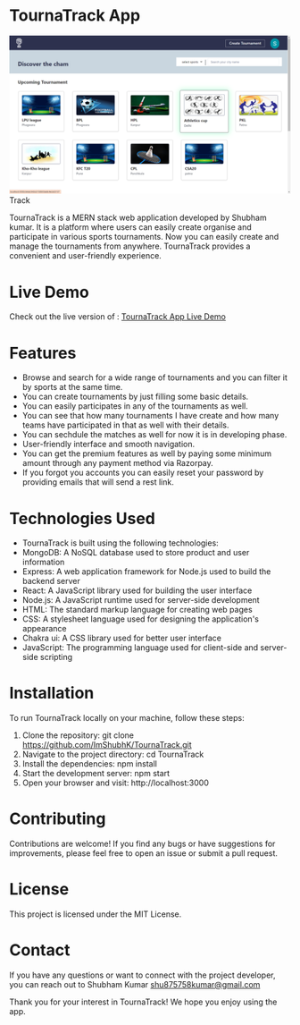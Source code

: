 # TournaTrack App

![TournaTrack preview](client/src/assest/homepage.png)Track

TournaTrack is a MERN stack web application developed by Shubham kumar. It is a platform where users can easily create organise and participate in various sports tournaments. Now you can easily create and manage the tournaments from anywhere. TournaTrack provides a convenient and user-friendly experience.

# Live Demo

Check out the live version of : [TournaTrack App Live Demo](https://tournatrack.netlify.app/)

# Features

- Browse and search for a wide range of tournaments and you can filter it by sports at the same time.
- You can create tournaments by just filling some basic details.
- You can easily participates in any of the tournaments as well.
- You can see that how many tournaments I have create and how many teams have participated in that as well with their details.
- You can sechdule the matches as well for now it is in developing phase.
- User-friendly interface and smooth navigation.
- You can get the premium features as well by paying some minimum amount through any payment method via Razorpay.
- If you forgot you accounts you can easily reset your password by providing emails that will send a rest link.

# Technologies Used

- TournaTrack is built using the following technologies:
- MongoDB: A NoSQL database used to store product and user information
- Express: A web application framework for Node.js used to build the backend server
- React: A JavaScript library used for building the user interface
- Node.js: A JavaScript runtime used for server-side development
- HTML: The standard markup language for creating web pages
- CSS: A stylesheet language used for designing the application's appearance
- Chakra ui: A CSS library used for better user interface
- JavaScript: The programming language used for client-side and server-side scripting

# Installation

To run TournaTrack locally on your machine, follow these steps:

1. Clone the repository: git clone https://github.com/ImShubhK/TournaTrack.git
2. Navigate to the project directory: cd TournaTrack
3. Install the dependencies: npm install
4. Start the development server: npm start
5. Open your browser and visit: http://localhost:3000

# Contributing

Contributions are welcome! If you find any bugs or have suggestions for improvements, please feel free to open an issue or submit a pull request.

# License

This project is licensed under the MIT License.

# Contact

If you have any questions or want to connect with the project developer, you can reach out to Shubham Kumar shu875758kumar@gmail.com

Thank you for your interest in TournaTrack! We hope you enjoy using the app.
